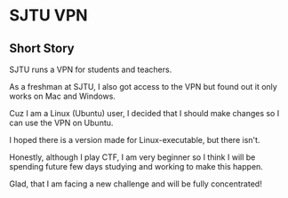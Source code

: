 # SJTU VPN
## Short Story

SJTU runs a VPN for students and teachers.

As a freshman at SJTU, I also got access to the VPN but found out it only works on Mac and Windows.

Cuz I am a Linux (Ubuntu) user, I decided that I should make changes so I can use the VPN on Ubuntu.

I hoped there is a version made for Linux-executable, but there isn't.

Honestly, although I play CTF, I am very beginner so I think I will be spending future few days studying and working to make this happen.

Glad, that I am facing a new challenge and will be fully concentrated! 
